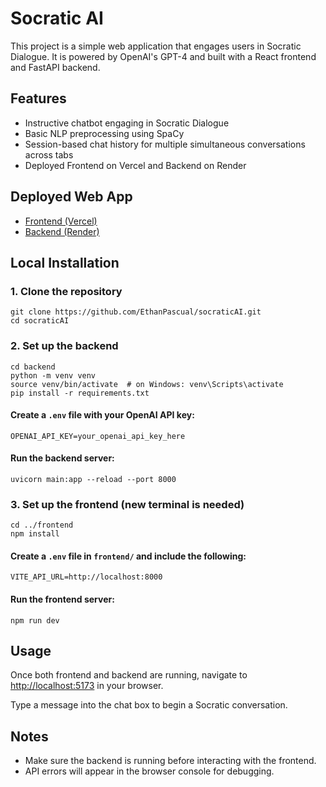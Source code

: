 <h1>Socratic AI</h1>

<p>This project is a simple web application that engages users in Socratic Dialogue. It is powered by OpenAI's GPT-4 and built with a React frontend and FastAPI backend.</p>

<h2>Features</h2>
<ul>
  <li>Instructive chatbot engaging in Socratic Dialogue</li>
  <li>Basic NLP preprocessing using SpaCy</li>
  <li>Session-based chat history for multiple simultaneous conversations across tabs</li>
  <li>Deployed Frontend on Vercel and Backend on Render</li>
</ul>

<h2>Deployed Web App</h2>
<ul>
  <li><a href="https://socratic-ai-self.vercel.app/" target="_blank">Frontend (Vercel)</a></li>
  <li><a href="https://socraticai.onrender.com" target="_blank">Backend (Render)</a></li>
</ul>

<h2>Local Installation</h2>

<h3>1. Clone the repository</h3>
<pre><code>git clone https://github.com/EthanPascual/socraticAI.git
cd socraticAI
</code></pre>

<h3>2. Set up the backend</h3>
<pre><code>cd backend
python -m venv venv
source venv/bin/activate  # on Windows: venv\Scripts\activate
pip install -r requirements.txt
</code></pre>

<h4>Create a <code>.env</code> file with your OpenAI API key:</h4>
<pre><code>OPENAI_API_KEY=your_openai_api_key_here
</code></pre>

<h4>Run the backend server:</h4>
<pre><code>uvicorn main:app --reload --port 8000</code></pre>

<h3>3. Set up the frontend (new terminal is needed)</h3>
<pre><code>cd ../frontend
npm install
</code></pre>

<h4>Create a <code>.env</code> file in <code>frontend/</code> and include the following:</h4>
<pre><code>VITE_API_URL=http://localhost:8000</code></pre>

<h4>Run the frontend server:</h4>
<pre><code>npm run dev</code></pre>

<h2>Usage</h2>
<p>Once both frontend and backend are running, navigate to <a href="http://localhost:5173" target="_blank">http://localhost:5173</a> in your browser.</p>
<p>Type a message into the chat box to begin a Socratic conversation.</p>

<h2>Notes</h2>
<ul>
  <li>Make sure the backend is running before interacting with the frontend.</li>
  <li>API errors will appear in the browser console for debugging.</li>
</ul>
